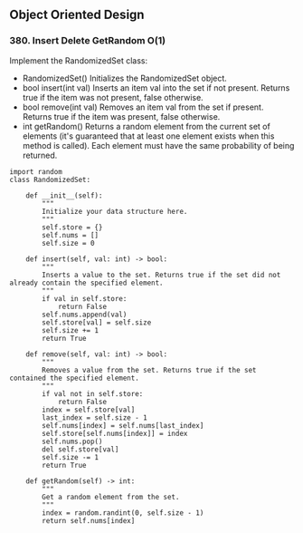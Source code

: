 ## Object Oriented Design

### 380. Insert Delete GetRandom O(1)
Implement the RandomizedSet class:
- RandomizedSet() Initializes the RandomizedSet object.
- bool insert(int val) Inserts an item val into the set if not present. Returns true if the item was not present, false otherwise.
- bool remove(int val) Removes an item val from the set if present. Returns true if the item was present, false otherwise.
- int getRandom() Returns a random element from the current set of elements (it's guaranteed that at least one element exists when this method is called). Each element must have the same probability of being returned.
```
import random
class RandomizedSet:

    def __init__(self):
        """
        Initialize your data structure here.
        """
        self.store = {}
        self.nums = []
        self.size = 0

    def insert(self, val: int) -> bool:
        """
        Inserts a value to the set. Returns true if the set did not already contain the specified element.
        """
        if val in self.store:
            return False
        self.nums.append(val)
        self.store[val] = self.size
        self.size += 1
        return True

    def remove(self, val: int) -> bool:
        """
        Removes a value from the set. Returns true if the set contained the specified element.
        """
        if val not in self.store:
            return False
        index = self.store[val]
        last_index = self.size - 1
        self.nums[index] = self.nums[last_index]
        self.store[self.nums[index]] = index
        self.nums.pop()
        del self.store[val]
        self.size -= 1
        return True
        
    def getRandom(self) -> int:
        """
        Get a random element from the set.
        """
        index = random.randint(0, self.size - 1)
        return self.nums[index]
```
 
